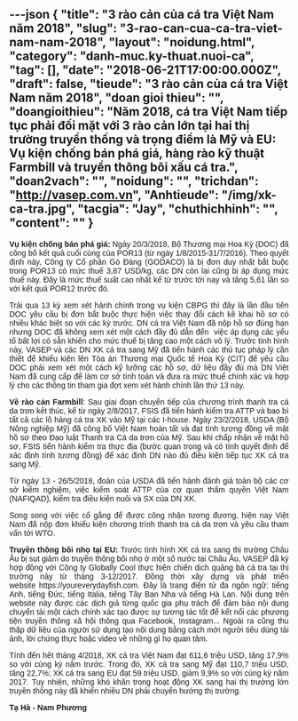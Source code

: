 ---json
{
    "title": "3 rào cản của cá tra Việt Nam năm 2018",
    "slug": "3-rao-can-cua-ca-tra-viet-nam-nam-2018",
    "layout": "noidung.html",
    "category": "danh-muc.ky-thuat.nuoi-ca",
    "tag": [],
    "date": "2018-06-21T17:00:00.000Z",
    "draft": false,
    "tieude": "3 rào cản của cá tra Việt Nam năm 2018",
    "doan gioi thieu": "",
    "doangioithieu": "Năm 2018, cá tra Việt Nam tiếp tục phải đối mặt với 3 rào cản lớn tại hai thị trường truyền thống và trọng điểm là Mỹ và EU: Vụ kiện chống bán phá giá, hàng rào kỹ thuật Farmbill và truyền thông bôi xấu cá tra.",
    "doan2vach": "",
    "noidung": "",
    "trichdan": "http://vasep.com.vn",
    "Anhtieude": "/img/xk-ca-tra.jpg",
    "tacgia": "Jay",
    "chuthichhinh": "",
    "__content__": ""
}
---
<p style="margin-left:0in; margin-right:0in; text-align:justify"><span style="font-size:14px"><span style="color:#1b1b1b"><span style="font-family:Arial"><span style="background-color:#ffffff"><strong>Vụ kiện chống b&aacute;n ph&aacute; gi&aacute;:</strong>&nbsp;Ng&agrave;y 20/3/2018, Bộ Thương mại Hoa Kỳ (DOC) đ&atilde; c&ocirc;ng bố kết quả cuối c&ugrave;ng của POR13 (từ ng&agrave;y 1/8/2015-31/7/2016). Theo quyết định n&agrave;y, C&ocirc;ng ty Cổ phần G&ograve; Đ&agrave;ng (GODACO) l&agrave; bị đơn duy nhất bắt buộc trong POR13 c&oacute; mức thuế 3,87 USD/kg, c&aacute;c DN c&ograve;n lại cũng bị &aacute;p dụng mức thuế n&agrave;y. Đ&acirc;y l&agrave; mức thuế suất cao nhất kể từ trước tới nay v&agrave; tăng 5,61 lần so với kết quả POR12 trước đ&oacute;.</span></span></span></span></p>

<p style="margin-left:0in; margin-right:0in; text-align:justify"><span style="font-size:14px"><span style="color:#1b1b1b"><span style="font-family:Arial"><span style="background-color:#ffffff">Trải qua 13 kỳ xem x&eacute;t h&agrave;nh ch&iacute;nh trong vụ kiện CBPG th&igrave; đ&acirc;y l&agrave; lần đầu ti&ecirc;n DOC y&ecirc;u cầu bị đơn bắt buộc thực hiện việc thay đổi c&aacute;ch k&ecirc; khai hồ sơ c&oacute; nhiều kh&aacute;c biệt so với c&aacute;c kỳ trước. DN c&aacute; tra Việt Nam đ&atilde; nộp hồ sơ đ&uacute;ng hạn nhưng DOC đ&atilde; kh&ocirc;ng xem x&eacute;t một c&aacute;ch đầy đủ dẫn đến&nbsp; việc &aacute;p dụng c&aacute;c yếu tố bất lợi c&oacute; sẵn khiến cho mức thuế bị tăng cao một c&aacute;ch v&ocirc; l&yacute;. Trước t&igrave;nh h&igrave;nh n&agrave;y, VASEP v&agrave; c&aacute;c DN XK c&aacute; tra sang Mỹ đ&atilde; tiến h&agrave;nh c&aacute;c thủ tục ph&aacute;p l&yacute; cần thiết để khiếu kiện l&ecirc;n T&ograve;a &aacute;n Thương mại Quốc tế Hoa Kỳ (CIT) để y&ecirc;u cầu DOC phải xem x&eacute;t một c&aacute;ch kỹ lưỡng c&aacute;c hồ sơ, dữ liệu đầy đủ m&agrave; DN Việt Nam đ&atilde; cung cấp để l&agrave;m cơ sở t&iacute;nh to&aacute;n v&agrave; đưa ra mức thuế ch&iacute;nh x&aacute;c v&agrave; hợp l&yacute; cho c&aacute;c th&ocirc;ng tin tham gia đợt xem x&eacute;t h&agrave;nh ch&iacute;nh lần thứ 13 n&agrave;y.</span></span></span></span></p>

<p style="margin-left:0in; margin-right:0in; text-align:justify"><span style="font-size:14px"><span style="color:#1b1b1b"><span style="font-family:Arial"><span style="background-color:#ffffff"><strong>Về r&agrave;o cản Farmbill</strong>: Sau giai đoạn chuyển tiếp của chương tr&igrave;nh thanh tra c&aacute; da trơn kết th&uacute;c, kể từ ng&agrave;y 2/8/2017, FSIS đ&atilde; tiến h&agrave;nh kiểm tra ATTP v&agrave; bao b&igrave; tất cả c&aacute;c l&ocirc; h&agrave;ng c&aacute; tra XK v&agrave;o Mỹ tại c&aacute;c I-house. Ng&agrave;y 23/2/2018, USDA (Bộ N&ocirc;ng nghiệp Mỹ) đ&atilde; c&ocirc;ng bố Việt Nam ho&agrave;n tất v&agrave; đạt t&iacute;nh tương đồng về mặt hồ sơ theo Đạo luật Thanh tra C&aacute; da trơn của Mỹ. Sau khi chấp nhận về mặt hồ sơ, FSIS tiến h&agrave;nh kiểm tra thực địa (bước quan trọng v&agrave; c&oacute; t&iacute;nh quyết định để x&aacute;c định t&iacute;nh tương đồng) để x&aacute;c định DN n&agrave;o đủ điều kiện tiếp tục XK c&aacute; tra sang Mỹ.</span></span></span></span></p>

<p style="margin-left:0in; margin-right:0in; text-align:justify"><span style="font-size:14px"><span style="color:#1b1b1b"><span style="font-family:Arial"><span style="background-color:#ffffff">Từ ng&agrave;y 13 - 26/5/2018, đo&agrave;n của USDA đ&atilde; tiến h&agrave;nh đ&aacute;nh gi&aacute; to&agrave;n bộ c&aacute;c cơ sở kiểm nghiệm, việc kiểm so&aacute;t ATTP của cơ quan thẩm quyền Việt Nam (NAFIQAD), kiểm tra điều kiện nu&ocirc;i v&agrave; SX của DN XK.</span></span></span></span></p>

<p style="margin-left:0in; margin-right:0in; text-align:justify"><span style="font-size:14px"><span style="color:#1b1b1b"><span style="font-family:Arial"><span style="background-color:#ffffff">Song song với việc cố gắng để được c&ocirc;ng nhận tương đương, hiện nay Việt Nam đ&atilde; nộp đơn khiếu kiện chương tr&igrave;nh thanh tra c&aacute; da trơn v&agrave; y&ecirc;u cầu tham vấn tới WTO.</span></span></span></span></p>

<p style="margin-left:0in; margin-right:0in; text-align:justify"><span style="font-size:14px"><span style="color:#1b1b1b"><span style="font-family:Arial"><span style="background-color:#ffffff"><strong>Truyền th&ocirc;ng b&ocirc;i nhọ tại EU:</strong>&nbsp;Trước t&igrave;nh h&igrave;nh XK c&aacute; tra sang thị trường Ch&acirc;u &Acirc;u bị sụt giảm do truyền th&ocirc;ng b&ocirc;i nhọ ở một số nước tại Ch&acirc;u &Acirc;u, VASEP đ&atilde; k&yacute; hợp đồng với C&ocirc;ng ty Globally Cool thực hiện chiến dịch quảng b&aacute; c&aacute; tra tại thị trường n&agrave;y từ th&aacute;ng 3-12/2017. Đồng thời x&acirc;y dựng v&agrave; ph&aacute;t triển website&nbsp;<a href="https://youreverydayfish.com/" style="transition:color 0.3s ease-out; text-decoration:none">https://youreverydayfish.com</a>. Đ&acirc;y l&agrave; trang điện tử đa ng&ocirc;n ngữ: tiếng Anh, tiếng Đức, tiếng Italia, tiếng T&acirc;y Ban Nha v&agrave; tiếng H&agrave; Lan. Nội dung tr&ecirc;n website n&agrave;y được c&aacute;c dịch giả từng quốc gia phụ tr&aacute;ch để đảm bảo nội dung chuyển tải một c&aacute;ch ch&iacute;nh x&aacute;c tạo được sự tương t&aacute;c tốt để kết nối c&aacute;c phương tiện truyền th&ocirc;ng x&atilde; hội th&ocirc;ng qua Facebook, Instagram... Ngo&agrave;i ra cũng thu thập dữ liệu của người sử dụng tạo nội dung bằng c&aacute;ch mời người ti&ecirc;u d&ugrave;ng tải ảnh, lời chứng thực hoặc video về những g&igrave; họ quan t&acirc;m.</span></span></span></span></p>

<p style="margin-left:0in; margin-right:0in; text-align:justify"><span style="font-size:14px"><span style="color:#1b1b1b"><span style="font-family:Arial"><span style="background-color:#ffffff">T&iacute;nh đến hết th&aacute;ng 4/2018, XK c&aacute; tra Việt Nam đạt 611,6 triệu USD, tăng 17,9% so với c&ugrave;ng kỳ năm trước. Trong đ&oacute;, XK c&aacute; tra sang Mỹ đạt 110,7 triệu USD, tăng 22,7%; XK c&aacute; tra sang EU đạt 59 triệu USD, giảm 9,9% so với c&ugrave;ng kỳ năm 2017. Tuy nhi&ecirc;n, những kh&oacute; khăn trong hoạt động XK sang hai thị trường lớn truyền thống n&agrave;y đ&atilde; khiến nhiều DN phải chuyển hướng thị trường.</span></span></span></span></p>

<p style="margin-left:0in; margin-right:0in; text-align:justify"><span style="font-size:14px"><span style="color:#1b1b1b"><span style="font-family:Arial"><span style="background-color:#ffffff"><strong>Tạ H&agrave; - Nam Phương</strong></span></span></span></span></p>
